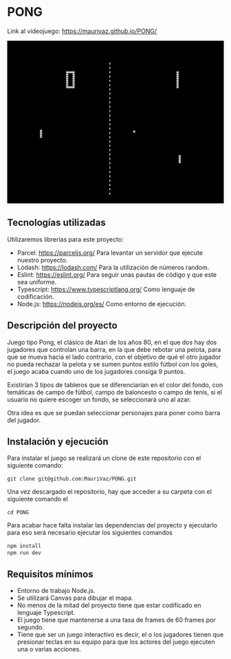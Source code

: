 # PONG

Link al videojuego: https://maurivaz.github.io/PONG/

<img src="/public/img/Pong.png">

## Tecnologías utilizadas

Utilizaremos librerías para este proyecto:

- Parcel: https://parceljs.org/ Para levantar un servidor que ejecute nuestro proyecto.
- Lodash: https://lodash.com/ Para la utilización de números random.
- Eslint: https://eslint.org/ Para seguir unas pautas de código y que este sea uniforme.
- Typescript: https://www.typescriptlang.org/ Como lenguaje de codificación.
- Node.js: https://nodejs.org/es/ Como entorno de ejecución.

## Descripción del proyecto

Juego tipo Pong, el clásico de Atari de los años 80, en el que dos hay dos jugadores que controlan una barra, en la que debe rebotar una pelota, para que se mueva hacia el lado contrario, con el objetivo de qué el otro jugador no pueda rechazar la pelota y se sumen puntos estilo fútbol con los goles, el juego acaba cuando uno de los jugadores consiga 9 puntos.

Existirían 3 tipos de tableros que se diferenciarían en el color del fondo, con temáticas de campo de fútbol, campo de baloncesto o campo de tenis, si el usuario no quiere escoger un fondo, se seleccionará uno al azar.

Otra idea es que se puedan seleccionar personajes para poner como barra del jugador.

## Instalación y ejecución

Para instalar el juego se realizará un clone de este repositorio con el siguiente comando:

```
git clone git@github.com:MauriVaz/PONG.git
```

Una vez descargado el repositorio, hay que acceder a su carpeta con el siguiente comando el

```
cd PONG
```

Para acabar hace falta instalar las dependencias del proyecto y ejecutarlo para eso será necesario ejecutar los siguientes comandos

```
npm install
npm run dev
```

## Requisitos mínimos

- Entorno de trabajo Node.js.
- Se utilizará Canvas para dibujar el mapa.
- No menos de la mitad del proyecto tiene que estar codificado en lenguaje Typescript.
- El juego tiene que mantenerse a una tasa de frames de 60 frames por segundo.
- Tiene que ser un juego interactivo es decir, el o los jugadores tienen que presionar teclas en su equipo para que los actores del juego ejecuten una o varias acciones.

##
